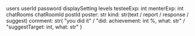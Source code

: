 users
    userId
        password
        displaySetting
        levels
            testeeExp: int
            menterExp: int
chatRooms
    chatRoomId
        postId
            poster: str
            kind: str(text / report / response / suggest)
            comment: str(
                "you did it" / 
                "did: achievement: int %, what: str" / 
                "suggestTarget: int, what: str"
            )


         